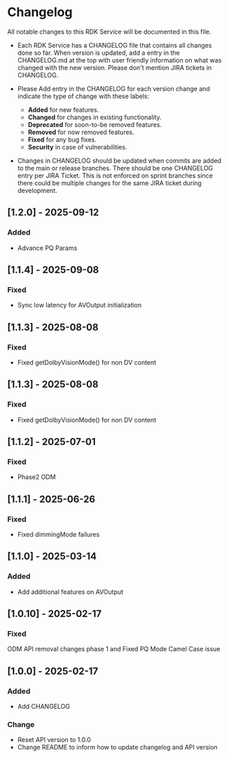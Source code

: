 # Changelog

All notable changes to this RDK Service will be documented in this file.

* Each RDK Service has a CHANGELOG file that contains all changes done so far. When version is updated, add a entry in the CHANGELOG.md at the top with user friendly information on what was changed with the new version. Please don't mention JIRA tickets in CHANGELOG. 

* Please Add entry in the CHANGELOG for each version change and indicate the type of change with these labels:
    * **Added** for new features.
    * **Changed** for changes in existing functionality.
    * **Deprecated** for soon-to-be removed features.
    * **Removed** for now removed features.
    * **Fixed** for any bug fixes.
    * **Security** in case of vulnerabilities.

* Changes in CHANGELOG should be updated when commits are added to the main or release branches. There should be one CHANGELOG entry per JIRA Ticket. This is not enforced on sprint branches since there could be multiple changes for the same JIRA ticket during development. 

## [1.2.0] - 2025-09-12
### Added
- Advance PQ Params

## [1.1.4] - 2025-09-08
### Fixed
- Sync low latency for AVOutput initialization

## [1.1.3] - 2025-08-08
### Fixed
- Fixed getDolbyVisionMode() for non DV content

## [1.1.3] - 2025-08-08
### Fixed
- Fixed getDolbyVisionMode() for non DV content

## [1.1.2] - 2025-07-01
### Fixed
- Phase2 ODM

## [1.1.1] - 2025-06-26
### Fixed
- Fixed dimmingMode failures

## [1.1.0] - 2025-03-14
### Added
- Add additional features on AVOutput

## [1.0.10] - 2025-02-17
### Fixed
ODM API removal changes phase 1 and Fixed PQ Mode Camel Case issue

## [1.0.0] - 2025-02-17
### Added
- Add CHANGELOG

### Change
- Reset API version to 1.0.0
- Change README to inform how to update changelog and API version
